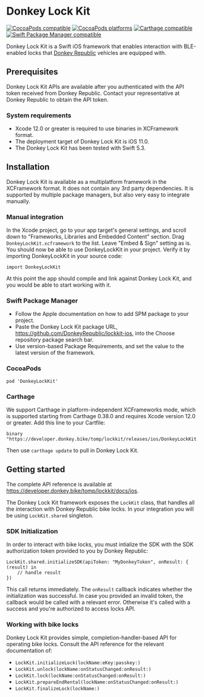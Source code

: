 # Donkey Lock Kit

[![CocoaPods compatible](https://img.shields.io/cocoapods/v/DonkeyLockKit.svg)](https://img.shields.io/cocoapods/v/DonkeyLockKit.svg)
[![CocoaPods platforms](https://img.shields.io/cocoapods/p/DonkeyLockKit.svg)](https://img.shields.io/cocoapods/p/DonkeyLockKit.svg)
[![Carthage compatible](https://img.shields.io/badge/Carthage-compatible-success)](https://github.com/Carthage/Carthage)
[![Swift Package Manager compatible](https://img.shields.io/badge/SPM-compatible-success)](https://swift.org/package-manager/)


Donkey Lock Kit is a Swift iOS framework that enables interaction with
BLE-enabled locks that [Donkey Republic](https://donkey.bike) vehicles are
equipped with.

## Prerequisites

Donkey Lock Kit APIs are available after you authenticated with the API token
received from Donkey Republic. Contact your representative at Donkey Republic
to obtain the API token.

### System requirements

* Xcode 12.0 or greater is required to use binaries in XCFramework format.
* The deployment target of Donkey Lock Kit is iOS 11.0.
* The Donkey Lock Kit has been tested with Swift 5.3.


## Installation

Donkey Lock Kit is available as a multiplatform framework in the XCFramework
format. It does not contain any 3rd party dependencies. It is supported by
multiple package managers, but also very easy to integrate manually.

### Manual integration

In the Xcode project, go to your app target's general settings, and scroll down
to "Frameworks, Libraries and Embedded Content" section. Drag
`DonkeyLockKit.xcframework` to the list. Leave "Embed & Sign" setting as is.
You should now be able to use DonkeyLockKit in your project. Verify it by
importing DonkeyLockKit in your source code:

    import DonkeyLockKit

At this point the app should compile and link against Donkey Lock Kit, and you
would be able to start working with it.

### Swift Package Manager

* Follow the Apple documentation on how to add SPM package to your project.
* Paste the Donkey Lock Kit package URL, https://github.com/DonkeyRepublic/lockkit-ios, into the Choose repository package search bar.
* Use version-based Package Requirements, and set the value to the latest version of the framework.

### CocoaPods

    pod 'DonkeyLockKit'

### Carthage

We support Carthage in platform-independent XCFrameworks mode, which is
supported starting from Carthage 0.38.0 and requires Xcode version 12.0 or
greater. Add this line to your Cartfile:

    binary "https://developer.donkey.bike/tomp/lockkit/releases/ios/DonkeyLockKit.json"

Then use `carthage update` to pull in Donkey Lock Kit.


## Getting started

The complete API reference is available at https://developer.donkey.bike/tomp/lockkit/docs/ios.

The Donkey Lock Kit framework exposes the `LockKit` class, that handles all the
interaction with Donkey Republic bike locks. In your integration you will be
using `LockKit.shared` singleton.

### SDK Initialization

In order to interact with bike locks, you must intialize the SDK with the SDK authorization
token provided to you by Donkey Republic:

    LockKit.shared.initializeSDK(apiToken: "MyDonkeyToken", onResult: { (result) in
        // handle result
    })

This call returns immediately. The `onResult` callback indicates whether the initialization
was successful. In case you provided an invalid token, the callback would be called with
a relevant error. Otherwise it's called with a success and you're authorized to access locks API.

### Working with bike locks

Donkey Lock Kit provides simple, completion-handler-based API for operating
bike locks. Consult the API reference for the relevant documentation of:

* `LockKit.initializeLock(lockName:eKey:passkey:)`
* `LockKit.unlock(lockName:onStatusChanged:onResult:)`
* `LockKit.lock(lockName:onStatusChanged:onResult:)`
* `LockKit.prepareEndRental(lockName:onStatusChanged:onResult:)`
* `LockKit.finalizeLock(lockName:)`
